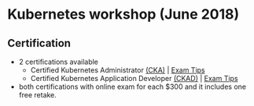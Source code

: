 # Kubernetes workshop (June 2018)


## Certification


 * 2 certifications available
	 * Certified Kubernetes Administrator [(CKA)][1] | [Exam Tips][3]
	 * Certified Kubernetes Application Developer [(CKAD)][2] | [Exam Tips][4]
 * both certifications with online exam for each $300 and it includes one free retake.



[1]: https://www.cncf.io/certification/cka/
[2]: https://www.cncf.io/certification/ckad/
[3]: https://www.cncf.io/certification/tips
[4]: https://www2.thelinuxfoundation.org/ckad-tips